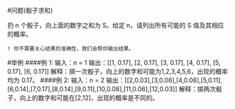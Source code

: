 #问题(骰子求和)

扔 n 个骰子，向上面的数字之和为 S。给定 n，请列出所有可能的 S 值及其相应的概率。

    ! 你不需要关心结果的准确性，我们会帮你输出结果。

#举例
####例 1:
    输入：n = 1
    输出：[[1, 0.17], [2, 0.17], [3, 0.17], [4, 0.17], [5, 0.17], [6, 0.17]]
    解释：掷一次骰子，向上的数字和可能为1,2,3,4,5,6，出现的概率均为 0.17。
####例 2:
    输入：n = 2
    输出：[[2,0.03],[3,0.06],[4,0.08],[5,0.11],[6,0.14],[7,0.17],[8,0.14],[9,0.11],[10,0.08],[11,0.06],[12,0.03]]
    解释：掷两次骰子，向上的数字和可能在[2,12]，出现的概率是不同的。




